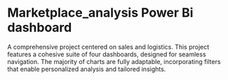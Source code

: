 # Marketplace_analysis Power Bi dashboard
A comprehensive project centered on sales and logistics. This project features a cohesive suite of four dashboards, designed for seamless navigation. The majority of charts are fully adaptable, incorporating filters that enable personalized analysis and tailored insights.
